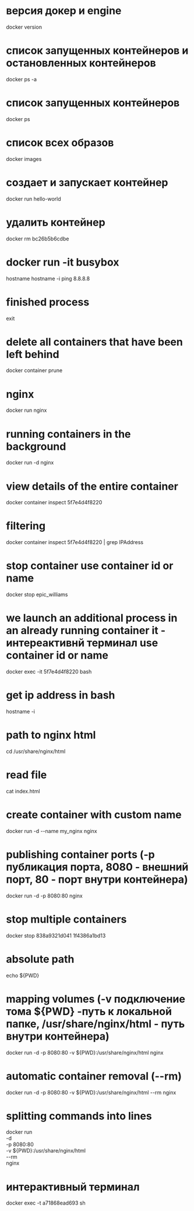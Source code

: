 # версия докер и engine
docker version

# список запущенных контейнеров и остановленных контейнеров
docker ps -a

# список запущенных контейнеров
docker ps

# список всех образов
docker images

# создает и запускает контейнер
docker run hello-world

# удалить контейнер
docker rm bc26b5b6cdbe

# docker run -it busybox
hostname
hostname -i
ping 8.8.8.8

# finished process
exit

# delete all containers that have been left behind
docker container prune

# nginx
docker run nginx

# running containers in the background
docker run -d nginx

# view details of the entire container
docker container inspect 5f7e4d4f8220

# filtering 
docker container inspect 5f7e4d4f8220 | grep IPAddress

# stop container use container id or name 
docker stop epic_williams

# we launch an additional process in an already running container it - интереактивнй терминал use container id or name
docker exec -it 5f7e4d4f8220 bash

# get ip address in bash
hostname -i

# path to nginx html
cd /usr/share/nginx/html

# read file
cat index.html

# create container with custom name
docker run -d --name my_nginx nginx


# publishing container ports (-p публикация порта, 8080 - внешний порт, 80 - порт внутри контейнера)
docker run -d -p 8080:80 nginx

# stop multiple containers
docker stop 838a9321d041 1f4386a1bd13

# absolute path
echo ${PWD}

# mapping volumes (-v подключение тома ${PWD} -путь к локальной папке, /usr/share/nginx/html - путь внутри контейнера)
docker run -d -p 8080:80 -v ${PWD}:/usr/share/nginx/html nginx

# automatic container removal (--rm)
docker run -d -p 8080:80 -v ${PWD}:/usr/share/nginx/html --rm nginx

# splitting commands into lines
docker run \
    -d \
    -p 8080:80 \
    -v ${PWD}:/usr/share/nginx/html \
    --rm \
    nginx


# интерактивный терминал 
docker exec -t a71868ead693 sh